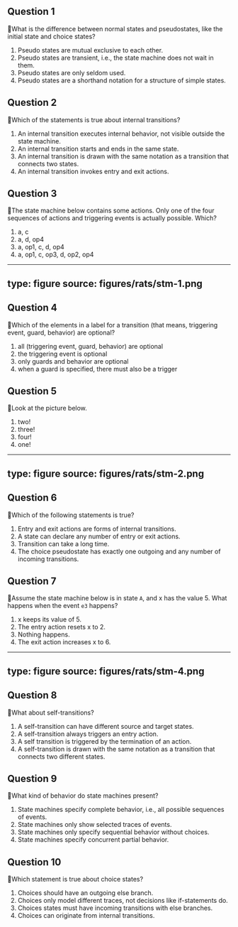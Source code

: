 ## Question 1

:rat:What is the difference between normal states and pseudostates, like the initial state and choice states?

1. Pseudo states are mutual exclusive to each other.
2. Pseudo states are transient, i.e., the state machine does not wait in them.
3. Pseudo states are only seldom used.
4. Pseudo states are a shorthand notation for a structure of simple states.

## Question 2

:rat:Which of the statements is true about internal transitions?

1. An internal transition executes internal behavior, not visible outside the state machine.
2. An internal transition starts and ends in the same state.
3. An internal transition is drawn with the same notation as a transition that connects two states.
4. An internal transition invokes entry and exit actions.

## Question 3

:rat:The state machine below contains some actions. Only one of the four sequences of actions and triggering events is actually possible. Which?

1. a, c
2. a, d, op4
3. a, op1, c, d, op4
4. a, op1, c, op3, d, op2, op4

---
type: figure
source: figures/rats/stm-1.png
---

## Question 4

:rat:Which of the elements in a label for a transition (that means, triggering event, guard, behavior) are optional?

1. all (triggering event, guard, behavior) are optional
2. the triggering event is optional
3. only guards and behavior are optional
4. when a guard is specified, there must also be a trigger

## Question 5

:rat:Look at the picture below.

1. two!
2. three!
3. four!
4. one!


---
type: figure
source: figures/rats/stm-2.png
---

## Question 6

:rat:Which of the following statements is true?

1. Entry and exit actions are forms of internal transitions.
2. A state can declare any number of entry or exit actions.
3. Transition can take a long time.
4. The choice pseudostate has exactly one outgoing and any number of incoming transitions.

## Question 7

:rat:Assume the state machine below is in state `A`, and x has the value 5. What happens when the event `e3` happens?

1. x keeps its value of 5.
2. The entry action resets x to 2.
3. Nothing happens.
4. The exit action increases x to 6.

---
type: figure
source: figures/rats/stm-4.png
---

## Question 8

:rat:What about self-transitions?

1. A self-transition can have different source and target states.
2. A self-transition always triggers an entry action.
3. A self transition is triggered by the termination of an action.
4. A self-transition is drawn with the same notation as a transition that connects two different states.

## Question 9

:rat:What kind of behavior do state machines present?

1. State machines specify complete behavior, i.e., all possible sequences of events.
2. State machines only show selected traces of events.
3. State machines only specify sequential behavior without choices.
4. State machines specify concurrent partial behavior.

## Question 10

:rat:Which statement is true about choice states?

1. Choices should have an outgoing else branch.
2. Choices only model different traces, not decisions like if-statements do.
3. Choices states must have incoming transitions with else branches.
4. Choices can originate from internal transitions.
